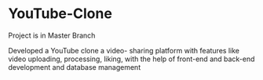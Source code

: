 # YouTube-Clone

Project is in Master Branch


Developed a YouTube clone a video- sharing platform with features like video uploading, processing, liking, with the help of
 front-end and back-end development and database management
